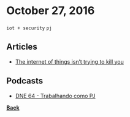 # October 27, 2016

`iot + security` `pj`

## Articles

- [The internet of things isn’t trying to kill you](https://medium.com/@gigastacey/the-internet-of-things-isnt-trying-to-kill-you-443fee5c83f#.7fgts8oy4)

## Podcasts

- [DNE 64 - Trabalhando como PJ](http://devnaestrada.com.br/2016/07/29/trabalhando-como-pj.html)


[__Back__](../README.md#oct)
